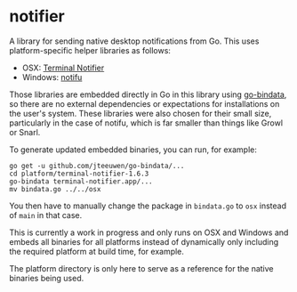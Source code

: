 # notifier
A library for sending native desktop notifications from Go. This uses
platform-specific helper libraries as follows:

* OSX: [Terminal Notifier](https://github.com/julienXX/terminal-notifier)
* Windows: [notifu](https://www.paralint.com/projects/notifu/)

Those libraries are embedded directly in Go in this library using [go-bindata](https://github.com/jteeuwen/go-bindata), so there are no external dependencies or expectations for installations on the user's system. These libraries were also chosen for their small size, particularly in the case of notifu, which is far smaller than things like Growl or Snarl.

To generate updated embedded binaries, you can run, for example:

```
go get -u github.com/jteeuwen/go-bindata/...
cd platform/terminal-notifier-1.6.3
go-bindata terminal-notifier.app/...
mv bindata.go ../../osx
```

You then have to manually change the package in `bindata.go` to `osx` instead of `main` in that
case.

This is currently a work in progress and only runs on OSX and Windows and embeds
all binaries for all platforms instead of dynamically only including the
required platform at build time, for example.

The platform directory is only here to serve as a reference for the native binaries
being used.
